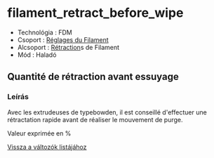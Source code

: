 # filament\_retract\_before\_wipe

* Technológia : FDM
* Csoport : [Réglages du Filament](../filament_settings/filament_settings.md)
* Alcsoport : [Rétraction](../filament_settings/filament_settings.md#rétraction)s de Filament
* Mód : Haladó

## Quantité de rétraction avant essuyage

### Leírás

Avec les extrudeuses de typebowden, il est conseillé d'effectuer une rétractation rapide avant de réaliser le mouvement de purge.

Valeur exprimée en %

[Vissza a változók listájához](variable_list.md)

